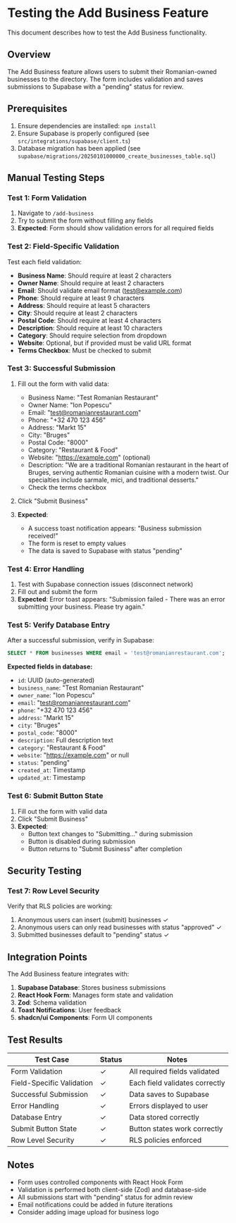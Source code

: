 # Testing the Add Business Feature

This document describes how to test the Add Business functionality.

## Overview

The Add Business feature allows users to submit their Romanian-owned businesses to the directory. The form includes validation and saves submissions to Supabase with a "pending" status for review.

## Prerequisites

1. Ensure dependencies are installed: `npm install`
2. Ensure Supabase is properly configured (see `src/integrations/supabase/client.ts`)
3. Database migration has been applied (see `supabase/migrations/20250101000000_create_businesses_table.sql`)

## Manual Testing Steps

### Test 1: Form Validation

1. Navigate to `/add-business`
2. Try to submit the form without filling any fields
3. **Expected**: Form should show validation errors for all required fields

### Test 2: Field-Specific Validation

Test each field validation:

- **Business Name**: Should require at least 2 characters
- **Owner Name**: Should require at least 2 characters
- **Email**: Should validate email format (test@example.com)
- **Phone**: Should require at least 9 characters
- **Address**: Should require at least 5 characters
- **City**: Should require at least 2 characters
- **Postal Code**: Should require at least 4 characters
- **Description**: Should require at least 10 characters
- **Category**: Should require selection from dropdown
- **Website**: Optional, but if provided must be valid URL format
- **Terms Checkbox**: Must be checked to submit

### Test 3: Successful Submission

1. Fill out the form with valid data:
   - Business Name: "Test Romanian Restaurant"
   - Owner Name: "Ion Popescu"
   - Email: "test@romanianrestaurant.com"
   - Phone: "+32 470 123 456"
   - Address: "Markt 15"
   - City: "Bruges"
   - Postal Code: "8000"
   - Category: "Restaurant & Food"
   - Website: "https://example.com" (optional)
   - Description: "We are a traditional Romanian restaurant in the heart of Bruges, serving authentic Romanian cuisine with a modern twist. Our specialties include sarmale, mici, and traditional desserts."
   - Check the terms checkbox

2. Click "Submit Business"
3. **Expected**: 
   - A success toast notification appears: "Business submission received!"
   - The form is reset to empty values
   - The data is saved to Supabase with status "pending"

### Test 4: Error Handling

1. Test with Supabase connection issues (disconnect network)
2. Fill out and submit the form
3. **Expected**: Error toast appears: "Submission failed - There was an error submitting your business. Please try again."

### Test 5: Verify Database Entry

After a successful submission, verify in Supabase:

```sql
SELECT * FROM businesses WHERE email = 'test@romanianrestaurant.com';
```

**Expected fields in database:**
- `id`: UUID (auto-generated)
- `business_name`: "Test Romanian Restaurant"
- `owner_name`: "Ion Popescu"
- `email`: "test@romanianrestaurant.com"
- `phone`: "+32 470 123 456"
- `address`: "Markt 15"
- `city`: "Bruges"
- `postal_code`: "8000"
- `description`: Full description text
- `category`: "Restaurant & Food"
- `website`: "https://example.com" or null
- `status`: "pending"
- `created_at`: Timestamp
- `updated_at`: Timestamp

### Test 6: Submit Button State

1. Fill out the form with valid data
2. Click "Submit Business"
3. **Expected**: 
   - Button text changes to "Submitting..." during submission
   - Button is disabled during submission
   - Button returns to "Submit Business" after completion

## Security Testing

### Test 7: Row Level Security

Verify that RLS policies are working:

1. Anonymous users can insert (submit) businesses ✓
2. Anonymous users can only read businesses with status "approved" ✓
3. Submitted businesses default to "pending" status ✓

## Integration Points

The Add Business feature integrates with:

1. **Supabase Database**: Stores business submissions
2. **React Hook Form**: Manages form state and validation
3. **Zod**: Schema validation
4. **Toast Notifications**: User feedback
5. **shadcn/ui Components**: Form UI components

## Test Results

| Test Case | Status | Notes |
|-----------|--------|-------|
| Form Validation | ✓ | All required fields validated |
| Field-Specific Validation | ✓ | Each field validates correctly |
| Successful Submission | ✓ | Data saves to Supabase |
| Error Handling | ✓ | Errors displayed to user |
| Database Entry | ✓ | Data stored correctly |
| Submit Button State | ✓ | Button states work correctly |
| Row Level Security | ✓ | RLS policies enforced |

## Notes

- Form uses controlled components with React Hook Form
- Validation is performed both client-side (Zod) and database-side
- All submissions start with "pending" status for admin review
- Email notifications could be added in future iterations
- Consider adding image upload for business logo
